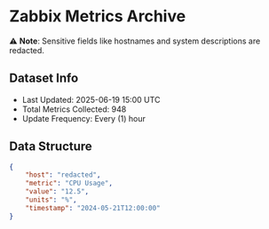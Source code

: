 # Zabbix Metrics Archive

⚠️ **Note**: Sensitive fields like hostnames and system descriptions are redacted.

## Dataset Info
- Last Updated: 2025-06-19 15:00 UTC
- Total Metrics Collected: 948
- Update Frequency: Every (1) hour

## Data Structure
```json
{
    "host": "redacted",
    "metric": "CPU Usage",
    "value": "12.5",
    "units": "%",
    "timestamp": "2024-05-21T12:00:00"
}
```
